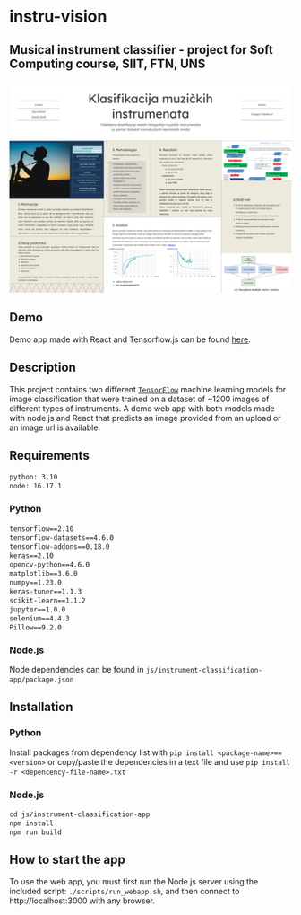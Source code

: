 # instru-vision

## Musical instrument classifier - project for Soft Computing course, SIIT, FTN, UNS

![Research project poster](/img/poster.png "Research project poster")

## Demo

Demo app made with React and Tensorflow.js can be found [here](https://ikkjo.github.io/instru-vision-app/).

## Description

This project contains two different [`TensorFlow`](https://www.tensorflow.org/) machine learning models for image classification that were trained on a dataset of ~1200 images of different types of instruments. A demo web app with both models made with node.js and React that predicts an image provided from an upload or an image url is available.

## Requirements
    python: 3.10
    node: 16.17.1

### **Python**

    tensorflow==2.10
    tensorflow-datasets==4.6.0
    tensorflow-addons==0.18.0
    keras==2.10
    opencv-python==4.6.0
    matplotlib==3.6.0
    numpy==1.23.0
    keras-tuner==1.1.3
    scikit-learn==1.1.2
    jupyter==1.0.0
    selenium==4.4.3
    Pillow==9.2.0

### **Node.js**

Node dependencies can be found in `js/instrument-classification-app/package.json`

## Installation

### **Python**

Install packages from dependency list with `pip install <package-name>==<version>` or copy/paste the dependencies in a text file and use `pip install -r <depencency-file-name>.txt`

### **Node.js**

    cd js/instrument-classification-app
    npm install
    npm run build

## How to start the app

To use the web app, you must first run the Node.js server using the included script: `./scripts/run_webapp.sh`, and then connect to http://localhost:3000 with any browser.

